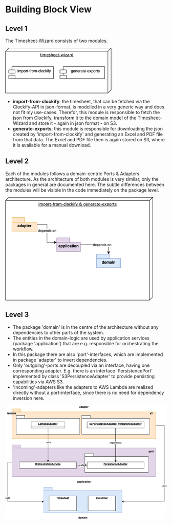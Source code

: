 # Building Block View

## Level 1

The Timesheet-Wizard consists of two modules.

![Static-level-1](assets/static-level-1.drawio.png "Static-level-1")

- **import-from-clockify**: the timesheet, that can be fetched via the Clockify-API in json-format, is modelled in a very
  generic way and does not fit my use-cases. Therefor, this module is responsible to fetch the json from Clockify,
  transform it to the domain model of the Timesheet-Wizard and store it - again in json format - on S3.
- **generate-exports**: this module is responsible for downloading the json created by 'import-from-clockify' and generating an
  Excel and PDF file from that data. The Excel and PDF file then is again stored on S3, where it is available for a manual download.

## Level 2

Each of the modules follows a domain-centric Ports & Adapters architecture. As the architecture of both modules is
very similar, only the packages in general are documented here. The subtle differences between the modules will be
visible in the code immediately on the package level.

![Static-level-2](assets/static-level-2.drawio.png "Static-level-2")

## Level 3

- The package 'domain' is in the
centre of the architecture without any dependencies to other parts of the system. 
- The entities in the domain-logic are
used by application services (package 'application') that are e.g. responsible for orchestrating the
workflow. 
- In this package there are also 'port'-interfaces, which are implemented in package 'adapter' to
invert dependencies. 
- Only 'outgoing'-ports are decoupled via an interface, having one corresponding adapter.
E.g. there is an interface 'PersistencePort'
implemented by class 'S3PersistenceAdapter' to provide persisting capabilities via AWS S3.
- 'Incoming'-adapters like the adapters to AWS Lambda are realized directly without a port-interface, since there is no
need for dependency inversion here.

![Static-level-3](assets/static-level-3.drawio.png "Static-level-3")
